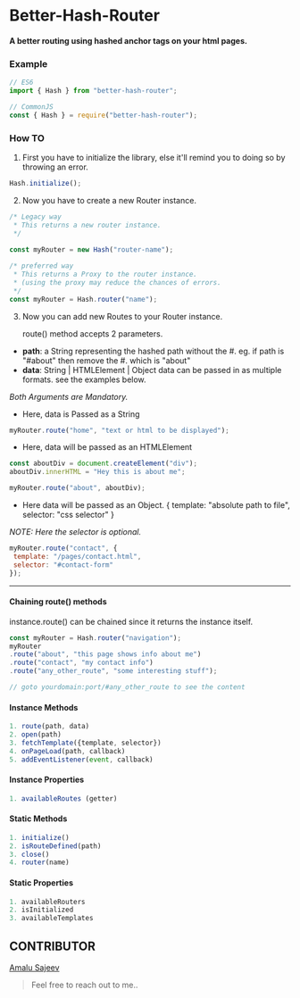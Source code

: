 # Better-Hash-Router
#### A better routing using hashed anchor tags on your html pages.

### Example 
```javascript
// ES6
import { Hash } from "better-hash-router";

// CommonJS
const { Hash } = require("better-hash-router");
```


### How TO

1. First you have to initialize the library, else it'll remind you to doing so by throwing an error. 

```javascript
Hash.initialize();
```
2. Now you have to create a new Router instance.
```javascript
/* Legacy way
 * This returns a new router instance. 
 */
 
const myRouter = new Hash("router-name");

/* preferred way
 * This returns a Proxy to the router instance. 
 * (using the proxy may reduce the chances of errors.
 */ 
const myRouter = Hash.router("name");

```
3. Now you can add new Routes to your Router instance.

   route() method accepts 2 parameters. 
  * **path**: a String representing the hashed path without the #. 
     eg. if path is "#about" then remove the #. which is "about"
  * **data**: String | HTMLElement | Object
     data can be passed in as multiple formats. see the examples below.
     
   _Both Arguments are Mandatory._
 
 
- Here, data is Passed as a String

```javascript
myRouter.route("home", "text or html to be displayed");
```

- Here, data will be passed as an HTMLElement

```javascript
const aboutDiv = document.createElement("div");
aboutDiv.innerHTML = "Hey this is about me";

myRouter.route("about", aboutDiv);
```

- Here data will be passed as an Object.
 { template: "absolute path to file", selector: "css selector" }
 
 _NOTE: Here the selector is optional._

```javascript
myRouter.route("contact", { 
 template: "/pages/contact.html", 
 selector: "#contact-form" 
});
```
****

#### Chaining route() methods
instance.route() can be chained since it returns the instance itself.

```javascript
const myRouter = Hash.router("navigation");
myRouter
.route("about", "this page shows info about me")
.route("contact", "my contact info")
.route("any_other_route", "some interesting stuff"); 

// goto yourdomain:port/#any_other_route to see the content
```

#### Instance Methods

```javascript
1. route(path, data)
2. open(path)
3. fetchTemplate({template, selector})
4. onPageLoad(path, callback)
5. addEventListener(event, callback)
```

#### Instance Properties

```javascript
1. availableRoutes (getter)
```
#### Static Methods

```javascript
1. initialize()
2. isRouteDefined(path)
3. close()
4. router(name)
```
#### Static Properties

```javascript
1. availableRouters
2. isInitialized
3. availableTemplates
```

## CONTRIBUTOR
[Amalu Sajeev](https:www.amalusajeev.me)

> Feel free to reach out to me..
